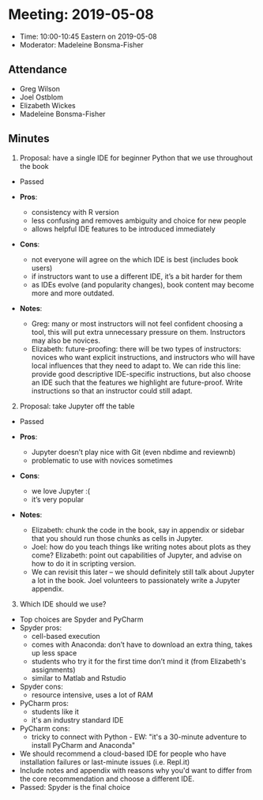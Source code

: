 # Meeting: 2019-05-08

-   Time: 10:00-10:45 Eastern on 2019-05-08
-   Moderator: Madeleine Bonsma-Fisher

## Attendance
- Greg Wilson
- Joel Ostblom
- Elizabeth Wickes
- Madeleine Bonsma-Fisher

## Minutes

1. Proposal: have a single IDE for beginner Python that we use throughout the book
- Passed

- **Pros**:
  - consistency with R version
  - less confusing and removes ambiguity and choice for new people
  - allows helpful IDE features to be introduced immediately

- **Cons**:
  - not everyone will agree on the which IDE is best (includes book users)
  - if instructors want to use a different IDE, it’s a bit harder for them
  - as IDEs evolve (and popularity changes), book content may become more and more outdated.

- **Notes**:
  - Greg: many or most instructors will not feel confident choosing a tool, this will put extra unnecessary pressure on them. Instructors may also be novices.
  - Elizabeth: future-proofing: there will be two types of instructors: novices who want explicit instructions, and instructors who will have local influences that they need to adapt to. We can ride this line: provide good descriptive IDE-specific instructions, but also choose an IDE such that the features we highlight are future-proof. Write instructions so that an instructor could still adapt.

2. Proposal: take Jupyter off the table
- Passed

- **Pros**:
  - Jupyter doesn’t play nice with Git (even nbdime and reviewnb)
  - problematic to use with novices sometimes

- **Cons**:
  - we love Jupyter :(
  - it’s very popular

- **Notes**:
  - Elizabeth: chunk the code in the book, say in appendix or sidebar that you should run those chunks as cells in Jupyter.
  - Joel: how do you teach things like writing notes about plots as they come? Elizabeth: point out capabilities of Jupyter, and advise on how to do it in scripting version. 
  - We can revisit this later – we should definitely still talk about Jupyter a lot in the book. Joel volunteers to passionately write a Jupyter appendix.

3. Which IDE should we use?
- Top choices are Spyder and PyCharm
- Spyder pros: 
  - cell-based execution
  - comes with Anaconda: don’t have to download an extra thing, takes up less space
  - students who try it for the first time don’t mind it (from Elizabeth's assignments)
  - similar to Matlab and Rstudio
- Spyder cons:
  - resource intensive, uses a lot of RAM
- PyCharm pros:
  - students like it
  - it's an industry standard IDE
- PyCharm cons:
  - tricky to connect with Python - EW: "it's a 30-minute adventure to install PyCharm and Anaconda"
- We should recommend a cloud-based IDE for people who have installation failures or last-minute issues (i.e. Repl.it)
- Include notes and appendix with reasons why you'd want to differ from the core recommendation and choose a different IDE. 
- Passed: Spyder is the final choice
